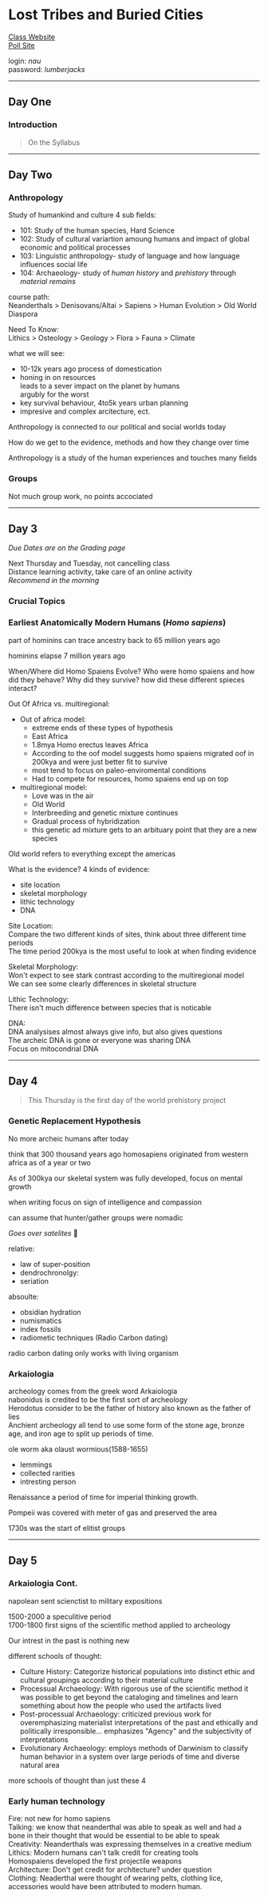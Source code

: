 # Lost Tribes and Buried Cities
[Class Website](http://www.terevaka.net/nau)<br>
[Poll Site](https://pollev.com/brittonshepa391)

login: *nau*<br>
password: *lumberjacks*

---

## Day One
### **Introduction**
> On the Syllabus
---

## Day Two
### **Anthropology**

Study of humankind and culture
4 sub fields:
- 101: Study of the human species, Hard Science
- 102: Study of cultural variartion amoung humans and impact of global  economic and political processes 
- 103: Linguistic anthropology- study of language and how language influences social life
- 104: Archaeology- study of *human history* and *prehistory* through *material remains*

course path:<br>
Neanderthals > Denisovans/Altai > Sapiens > Human Evolution > Old World Diaspora

Need To Know:<br>
Lithics > Osteology > Geology > Flora > Fauna > Climate

what we will see:
- 10-12k years ago process of domestication
- honing in on resources<br>
leads to a sever impact on the planet by humans<br>
argubly for the worst<br>
- key survival behaviour, 4to5k years urban planning
- impresive and complex arcitecture, ect.

Anthropology is connected to our political and social worlds today

How do we get to the evidence, methods and how they change over time

Anthropology is a study of the human experiences and touches many fields

### **Groups**
Not much group work, no points accociated

---

## Day 3
*Due Dates are on the Grading page*

Next Thursday and Tuesday, not cancelling class<br>
Distance learning activity, take care of an online activity<br>
*Recommend in the morning*

### **Crucial Topics**
### Earliest Anatomically Modern Humans (*Homo sapiens*)
part of hominins
can trace ancestry back to 65 million years ago

hominins elapse 7 million years ago

When/Where did Homo Spaiens Evolve?
Who were homo spaiens and how did they behave?
Why did they survive? how did these different spieces interact?

Out Of Africa vs. multiregional:
- Out of africa model:
  - extreme ends of these types of hypothesis
  - East Africa
  - 1.8mya Homo erectus leaves Africa
  - According to the oof model suggests homo spaiens migrated oof in 200kya and were just better fit to survive
  - most tend to focus on paleo-enviromental conditions
  - Had to compete for resources, homo spaiens end up on top
- multiregional model:
  - Love was in the air
  - Old World
  - Interbreeding and genetic mixture continues
  - Gradual process of hybridization
  - this genetic ad mixture gets to an arbituary point that they are a new species

Old world refers to everything except the americas

What is the evidence?
4 kinds of evidence:
- site location
- skeletal morphology
- lithic technology
- DNA

Site Location:<br>
Compare the two different kinds of sites, think about three different time periods<br>
The time period 200kya is the most useful to look at when finding evidence<br>

Skeletal Morphology:<br>
Won't expect to see stark contrast according to the multiregional model<br>
We can see some clearly differences in skeletal structure<br>

Lithic Technology:<br>
There isn't much difference between species that is noticable<br>

DNA:<br>
DNA analysises almost always give info, but also gives questions<br>
The archeic DNA is gone or everyone was sharing DNA<br>
Focus on mitocondrial DNA

---

## Day 4
> This Thursday is the first day of the world prehistory project

### **Genetic Replacement Hypothesis**
No more archeic humans after today

think that 300 thousand years ago homosapiens originated from western africa as of a year or two

As of 300kya our skeletal system was fully developed, focus on mental growth

when writing focus on sign of intelligence and compassion

can assume that hunter/gather groups were nomadic

*Goes over satelites* 🍭

relative:
  - law of super-position
  - dendrochronolgy:
  - seriation

absoulte:
  - obsidian hydration
  - numismatics
  - index fossils
  - radiometic techniques (Radio Carbon dating)
 
radio carbon dating only works with living organism

### **Arkaiologia**

archeology comes from the greek word Arkaiologia<br>
nabonidus is credited to be the first sort of archeology<br>
Herodotus consider to be the father of history also known as the father of lies<br>
Anchient archeology all tend to use some form of the stone age, bronze age, and iron age to split up periods of time.

ole worm aka olaust wormious(1588-1655)
- lemmings
- collected rarities
- intresting person

Renaissance a period of time for imperial thinking growth.

Pompeii was covered with meter of gas and preserved the area

1730s was the start of elitist groups

---


## Day 5
### **Arkaiologia Cont.**

napolean sent scienctist to military expositions

1500-2000 a speculitive period <br>
1700-1800 first signs of the scientific method applied to archeology

Our intrest in the past is nothing new

different schools of thought:
- Culture History: Categorize historical populations into distinct ethic and cultural groupings according to their material culture
- Processual Archaeology: With rigorous use of the scientific method it was possible to get beyond the cataloging and timelines and learn something about how the people who used the artifacts lived
- Post-processual Archaeology: criticized previous work for overemphasizing materialist interpretations of the past and ethically and politically irresponsible... emphasizes "Agency" and the subjectivity of interpretations
- Evolutionary Archaeology: employs methods of Darwinism to classify human behavior in a system over large periods of time and diverse natural area

more schools of thought than just these 4

### **Early human technology**
Fire: not new for homo sapiens<br>
Talking: we know that neanderthal was able to speak as well and had a bone in their thought that would be essential to be able to speak<br>
Creativity: Neanderthals was expressing themselves in a creative medium<br>
Lithics: Modern humans can't talk credit for creating tools<br>
Homospaiens developed the first projectile weapons<br>
Architecture: Don't get credit for architecture? under question<br>
Clothing: Neaderthal were thought of wearing pelts, clothing lice, accessories would have been attributed to modern human.